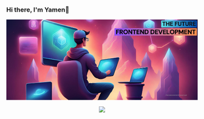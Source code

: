 ### Hi there, I'm Yamen👋

<img alt="Background" src="https://github.com/Coderproz/Coderproz/blob/main/whh1lpihw7h587pb2iuc.png" />
<!-- Markdown Image -->

<!-- HTML Image Tag ![Image Alt Text](image-source)-->

<p align="center">
  <a href="yamengineer.dev">
    <img src="https://skillicons.dev/icons?i=git,js,html,css,wasm" />
  </a>
</p>

<!--
**Coderproz/Coderproz** is a ✨ _special_ ✨ repository because its `README.md` (this file) appears on your GitHub profile.

Here are some ideas to get you started:

- 🔭 I’m currently working on ...
- 🌱 I’m currently learning ...
- 👯 I’m looking to collaborate on ...
- 🤔 I’m looking for help with ...
- 💬 Ask me about ...
- 📫 How to reach me: ...
- 😄 Pronouns: ...
- ⚡ Fun fact: ...
-->
